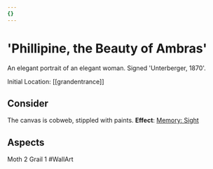 ```yaml
---
{}
---
```

# 'Phillipine, the Beauty of Ambras'
An elegant portrait of an elegant woman. Signed 'Unterberger, 1870'.

Initial Location: [[grandentrance]]
## Consider
The canvas is cobweb, stippled with paints.
**Effect**:  [Memory: Sight](https://uadaf.theevilroot.xyz/rowenarium/element/mem.sight)
## Aspects
Moth 2
Grail 1
#WallArt 